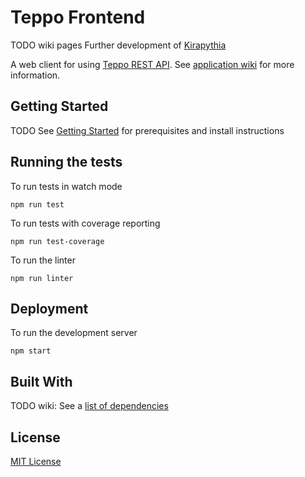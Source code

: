 # Teppo Frontend

TODO wiki pages
Further development of [Kirapythia](https://github.com/kirapythia)

A web client for using [Teppo REST API](../../../teppo-backend). See [application wiki](../../wiki/) for more information.

## Getting Started

TODO See [Getting Started](../../wiki/Getting-Started) for prerequisites and install instructions

## Running the tests

To run tests in watch mode
```
npm run test
```

To run tests with coverage reporting
```
npm run test-coverage
```

To run the linter
```
npm run linter
```

## Deployment

To run the development server
```
npm start
```

## Built With

TODO wiki: See a [list of dependencies](../../wiki/List-of-dependencies )

## License
[MIT License](./LICENSE)
